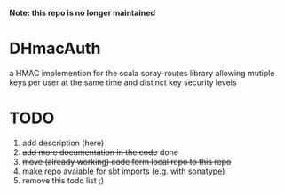 **Note: this repo is no longer maintained**

DHmacAuth
=========

a HMAC implemention for the scala spray-routes library allowing mutiple keys per user at the same time and distinct key security levels

TODO
=========
1. add description (here)
2. ~~add more documentation in the code~~ done
3. ~~move (already working) code form local repo to this repo~~
4. make repo avaiable for sbt imports (e.g. with sonatype)
5. remove this todo list ;)


